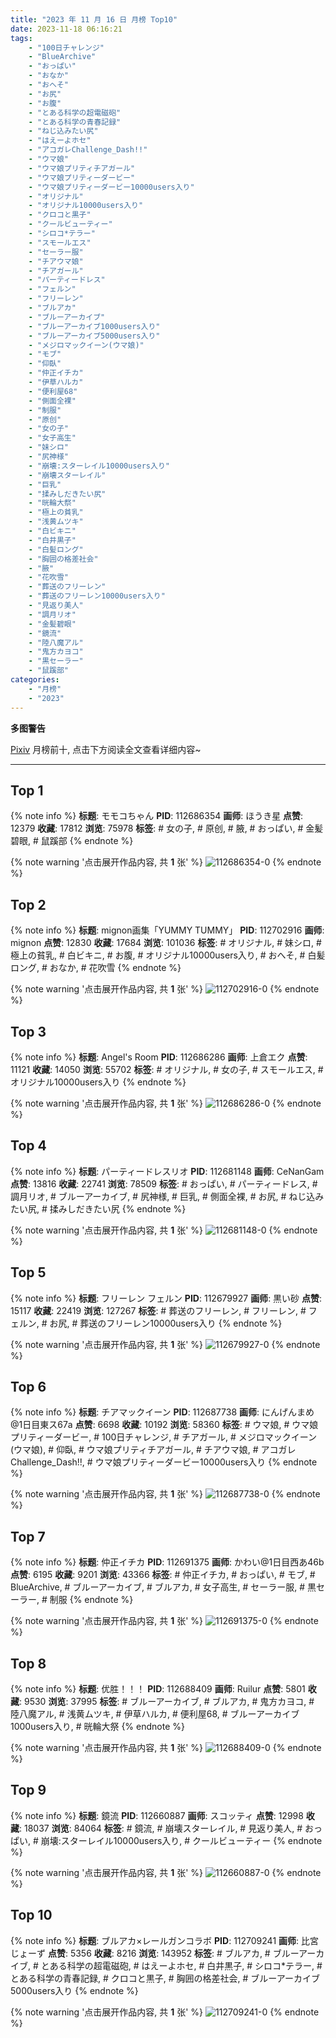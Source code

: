 ```yaml
---
title: "2023 年 11 月 16 日 月榜 Top10"
date: 2023-11-18 06:16:21
tags:
    - "100日チャレンジ"
    - "BlueArchive"
    - "おっぱい"
    - "おなか"
    - "おへそ"
    - "お尻"
    - "お腹"
    - "とある科学の超電磁砲"
    - "とある科学の青春記録"
    - "ねじ込みたい尻"
    - "はえーよホセ"
    - "アコガレChallenge_Dash!!"
    - "ウマ娘"
    - "ウマ娘プリティチアガール"
    - "ウマ娘プリティーダービー"
    - "ウマ娘プリティーダービー10000users入り"
    - "オリジナル"
    - "オリジナル10000users入り"
    - "クロコと黒子"
    - "クールビューティー"
    - "シロコ*テラー"
    - "スモールエス"
    - "セーラー服"
    - "チアウマ娘"
    - "チアガール"
    - "パーティードレス"
    - "フェルン"
    - "フリーレン"
    - "ブルアカ"
    - "ブルーアーカイブ"
    - "ブルーアーカイブ1000users入り"
    - "ブルーアーカイブ5000users入り"
    - "メジロマックイーン(ウマ娘)"
    - "モブ"
    - "仰臥"
    - "仲正イチカ"
    - "伊草ハルカ"
    - "便利屋68"
    - "側面全裸"
    - "制服"
    - "原创"
    - "女の子"
    - "女子高生"
    - "妹シロ"
    - "尻神様"
    - "崩壊:スターレイル10000users入り"
    - "崩壊スターレイル"
    - "巨乳"
    - "揉みしだきたい尻"
    - "晄輪大祭"
    - "極上の貧乳"
    - "浅黄ムツキ"
    - "白ビキニ"
    - "白井黒子"
    - "白髪ロング"
    - "胸囲の格差社会"
    - "腋"
    - "花吹雪"
    - "葬送のフリーレン"
    - "葬送のフリーレン10000users入り"
    - "見返り美人"
    - "調月リオ"
    - "金髪碧眼"
    - "鏡流"
    - "陸八魔アル"
    - "鬼方カヨコ"
    - "黒セーラー"
    - "鼠蹊部"
categories:
    - "月榜"
    - "2023"
---
```


<i class="fa fa-triangle-exclamation"></i>**多图警告**<i class="fa fa-triangle-exclamation"></i>

[Pixiv](https://www.pixiv.net/) 月榜前十, 点击下方阅读全文查看详细内容~

<!-- more -->

---

## Top 1

{% note info %}
**标题**: モモコちゃん
**PID**: 112686354 **画师**: ほうき星
**点赞**: 12379 **收藏**: 17812 **浏览**: 75978
**标签**: # 女の子, # 原创, # 腋, # おっぱい, # 金髪碧眼, # 鼠蹊部
{% endnote %}

{% note warning '点击展开作品内容, 共 **1** 张' %}
![112686354-0](https://i.pixiv.re/img-original/img/2023/10/20/00/00/26/112686354_p0.jpg)
{% endnote %}

## Top 2

{% note info %}
**标题**: mignon画集「YUMMY TUMMY」
**PID**: 112702916 **画师**: mignon
**点赞**: 12830 **收藏**: 17684 **浏览**: 101036
**标签**: # オリジナル, # 妹シロ, # 極上の貧乳, # 白ビキニ, # お腹, # オリジナル10000users入り, # おへそ, # 白髪ロング, # おなか, # 花吹雪
{% endnote %}

{% note warning '点击展开作品内容, 共 **1** 张' %}
![112702916-0](https://i.pixiv.re/img-original/img/2023/10/20/18/33/11/112702916_p0.jpg)
{% endnote %}

## Top 3

{% note info %}
**标题**: Angel's Room
**PID**: 112686286 **画师**: 上倉エク
**点赞**: 11121 **收藏**: 14050 **浏览**: 55702
**标签**: # オリジナル, # 女の子, # スモールエス, # オリジナル10000users入り
{% endnote %}

{% note warning '点击展开作品内容, 共 **1** 张' %}
![112686286-0](https://i.pixiv.re/img-original/img/2023/10/20/00/00/13/112686286_p0.jpg)
{% endnote %}

## Top 4

{% note info %}
**标题**: パーティードレスリオ
**PID**: 112681148 **画师**: CeNanGam
**点赞**: 13816 **收藏**: 22741 **浏览**: 78509
**标签**: # おっぱい, # パーティードレス, # 調月リオ, # ブルーアーカイブ, # 尻神様, # 巨乳, # 側面全裸, # お尻, # ねじ込みたい尻, # 揉みしだきたい尻
{% endnote %}

{% note warning '点击展开作品内容, 共 **1** 张' %}
![112681148-0](https://i.pixiv.re/img-original/img/2023/10/19/21/05/30/112681148_p0.jpg)
{% endnote %}

## Top 5

{% note info %}
**标题**: フリーレン フェルン
**PID**: 112679927 **画师**: 黒い砂
**点赞**: 15117 **收藏**: 22419 **浏览**: 127267
**标签**: # 葬送のフリーレン, # フリーレン, # フェルン, # お尻, # 葬送のフリーレン10000users入り
{% endnote %}

{% note warning '点击展开作品内容, 共 **1** 张' %}
![112679927-0](https://i.pixiv.re/img-original/img/2023/10/19/20/23/29/112679927_p0.jpg)
{% endnote %}

## Top 6

{% note info %}
**标题**: チアマックイーン
**PID**: 112687738 **画师**: にんげんまめ@1日目東ス67a
**点赞**: 6698 **收藏**: 10192 **浏览**: 58360
**标签**: # ウマ娘, # ウマ娘プリティーダービー, # 100日チャレンジ, # チアガール, # メジロマックイーン(ウマ娘), # 仰臥, # ウマ娘プリティチアガール, # チアウマ娘, # アコガレChallenge_Dash!!, # ウマ娘プリティーダービー10000users入り
{% endnote %}

{% note warning '点击展开作品内容, 共 **1** 张' %}
![112687738-0](https://i.pixiv.re/img-original/img/2023/10/20/00/42/42/112687738_p0.png)
{% endnote %}

## Top 7

{% note info %}
**标题**: 仲正イチカ
**PID**: 112691375 **画师**: かわい@1日目西あ46b
**点赞**: 6195 **收藏**: 9201 **浏览**: 43366
**标签**: # 仲正イチカ, # おっぱい, # モブ, # BlueArchive, # ブルーアーカイブ, # ブルアカ, # 女子高生, # セーラー服, # 黒セーラー, # 制服
{% endnote %}

{% note warning '点击展开作品内容, 共 **1** 张' %}
![112691375-0](https://i.pixiv.re/img-original/img/2023/10/20/05/00/51/112691375_p0.jpg)
{% endnote %}

## Top 8

{% note info %}
**标题**: 优胜！！！
**PID**: 112688409 **画师**: Ruilur
**点赞**: 5801 **收藏**: 9530 **浏览**: 37995
**标签**: # ブルーアーカイブ, # ブルアカ, # 鬼方カヨコ, # 陸八魔アル, # 浅黄ムツキ, # 伊草ハルカ, # 便利屋68, # ブルーアーカイブ1000users入り, # 晄輪大祭
{% endnote %}

{% note warning '点击展开作品内容, 共 **1** 张' %}
![112688409-0](https://i.pixiv.re/img-original/img/2023/10/20/01/12/27/112688409_p0.jpg)
{% endnote %}

## Top 9

{% note info %}
**标题**: 鏡流
**PID**: 112660887 **画师**: スコッティ
**点赞**: 12998 **收藏**: 18037 **浏览**: 84064
**标签**: # 鏡流, # 崩壊スターレイル, # 見返り美人, # おっぱい, # 崩壊:スターレイル10000users入り, # クールビューティー
{% endnote %}

{% note warning '点击展开作品内容, 共 **1** 张' %}
![112660887-0](https://i.pixiv.re/img-original/img/2023/10/19/00/00/16/112660887_p0.jpg)
{% endnote %}

## Top 10

{% note info %}
**标题**: ブルアカ×レールガンコラボ
**PID**: 112709241 **画师**: 比宮じょーず
**点赞**: 5356 **收藏**: 8216 **浏览**: 143952
**标签**: # ブルアカ, # ブルーアーカイブ, # とある科学の超電磁砲, # はえーよホセ, # 白井黒子, # シロコ*テラー, # とある科学の青春記録, # クロコと黒子, # 胸囲の格差社会, # ブルーアーカイブ5000users入り
{% endnote %}

{% note warning '点击展开作品内容, 共 **1** 张' %}
![112709241-0](https://i.pixiv.re/img-original/img/2023/10/20/22/13/39/112709241_p0.png)
{% endnote %}
